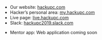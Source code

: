 - Our website: [hackupc.com](https://hackupc.com/)
- Hacker’s personal area: [my.hackupc.com](https://my.hackupc.com)
- Live page: [live.hackupc.com](https://live.hackupc.com)
- Slack: [hackupc2019.slack.com](https://hackupc2019.slack.com)
<!-- - Devpost: [hackupc2019.devpost.com](https://hackupc2019.devpost.com) -->
- Mentor app: Web application coming soon 